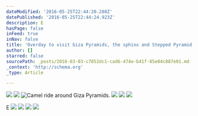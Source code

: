 ```yaml
---
dateModified: '2016-05-25T22:44:20.280Z'
datePublished: '2016-05-25T22:44:24.923Z'
description: E
hasPage: false
inFeed: true
inNav: false
title: 'Overday to visit Giza Pyramids, the sphinx and Stepped Pyramid of Sakkarra '
author: []
starred: false
sourcePath: _posts/2016-03-03-c7852dc1-cad6-474e-b41f-85e04c887e01.md
_context: 'http://schema.org'
_type: Article

---
```

![](https://s3-us-west-2.amazonaws.com/the-grid-img/p/6eaf2b4cae868bbcd795946fbe9987f9cd959d0b.jpg)
![](https://the-grid-user-content.s3-us-west-2.amazonaws.com/1dd5fab7-360f-4931-8b07-5d3b84edbd88.jpg)
![Camel ride around Giza Pyramids. ](https://the-grid-user-content.s3-us-west-2.amazonaws.com/ec1c8863-1c12-4d08-9863-74bf3ee1315d.jpg)
![](https://the-grid-user-content.s3-us-west-2.amazonaws.com/82534705-b0b1-4b44-992c-ed61ddb84dfc.jpg)
![](https://the-grid-user-content.s3-us-west-2.amazonaws.com/bb2e78e6-6648-4f4c-aaac-bcd075c727f5.jpg)
![](https://s3-us-west-2.amazonaws.com/the-grid-img/p/67db9ce76844e6f5e59b1041f2b179209fe907a8.jpg)

E
![](https://the-grid-user-content.s3-us-west-2.amazonaws.com/d8e0de73-a691-4d11-93d1-3e7870c5e310.jpg)
![](https://s3-us-west-2.amazonaws.com/the-grid-img/p/8df6b0113ca693222d0bba14e07c85189ab5294f.jpg)
![](https://the-grid-user-content.s3-us-west-2.amazonaws.com/fb9773e8-5b19-4bed-ab31-5548a26bd51b.jpg)
![](https://the-grid-user-content.s3-us-west-2.amazonaws.com/a8461590-8d94-4fc4-8946-f959dbe1173e.jpg)